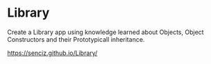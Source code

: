 # Library

Create a Library app using knowledge learned about Objects, Object Constructors and their Prototypicall inheritance.

https://senciz.github.io/Library/
